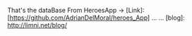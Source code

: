 That's the dataBase From HeroesApp -> [Link]:[https://github.com/AdrianDelMoral/heroes_App]
...
...
[blog]: http://limni.net/blog/
